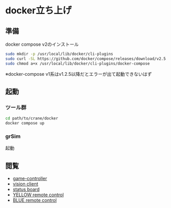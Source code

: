 # docker立ち上げ

## 準備

docker compose v2のインストール

```bash
sudo mkdir -p /usr/local/lib/docker/cli-plugins
sudo curl -SL https://github.com/docker/compose/releases/download/v2.5.0/docker-compose-linux-x86_64 -o /usr/local/lib/docker/cli-plugins/docker-compose
sudo chmod a+x /usr/local/lib/docker/cli-plugins/docker-compose
```

※docker-compose v1系はv1.2.5以降だとエラーが出て起動できないはず

## 起動

### ツール群

```bash
cd path/to/crane/docker
docker compose up
```

### grSim

起動

## 閲覧

- [game-controller](http://localhost:8081)
- [vision client](http://localhost:8082)
- [status board](http://localhost:8083)
- [YELLOW remote control](http://localhost:8084)
- [BLUE remote control](http://localhost:8085)
